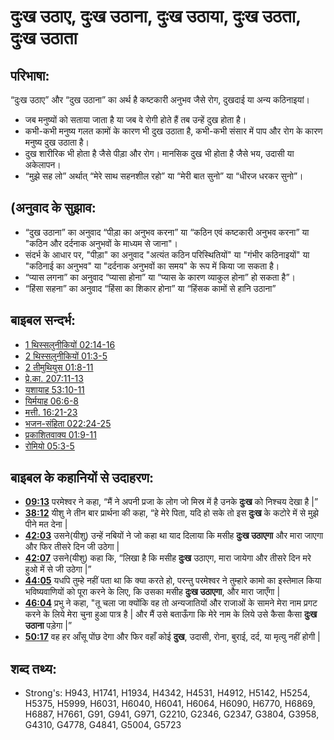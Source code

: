# दुःख उठाए, दुःख उठाना, दुःख उठाया, दुःख उठता, दुःख उठाता #

## परिभाषा: ##

“दुःख उठाए” और “दुख उठाना” का अर्थ है कष्टकारी अनुभव जैसे रोग, दुखदाई या अन्य कठिनाइयां।

* जब मनुष्यों को सताया जाता है या जब वे रोगी होते हैं तब उन्हें दुख होता है।
* कभी-कभी मनुष्य गलत कामों के कारण भी दुख उठाता है, कभी-कभी संसार में पाप और रोग के कारण मनुष्य दुख उठाता है।
* दुख शारीरिक भी होता है जैसे पीड़ा और रोग। मानसिक दुख भी होता है जैसे भय, उदासी या अकेलापन।
* “मुझे सह लो” अर्थात् “मेरे साथ सहनशील रहो” या “मेरी बात सुनो” या “धीरज धरकर सुनो”।

## (अनुवाद के सुझाव: ##

* “दुख उठाना” का अनुवाद “पीड़ा का अनुभव करना” या “कठिन एवं कष्टकारी अनुभव करना” या "कठिन और दर्दनाक अनुभवों के माध्यम से जाना"।
* संदर्भ के आधार पर, "पीड़ा" का अनुवाद "अत्यंत कठिन परिस्थितियों" या "गंभीर कठिनाइयों" या "कठिनाई का अनुभव" या "दर्दनाक अनुभवों का समय" के रूप में किया जा सकता है।
* “प्यास लगना” का अनुवाद “प्यासा होना” या “प्यास के कारण व्याकुल होना” हो सकता है”।
* “हिंसा सहना” का अनुवाद “हिंसा का शिकार होना” या “हिंसक कामों से हानि उठाना”

## बाइबल सन्दर्भ: ##

* [1 थिस्सलुनीकियों 02:14-16](rc://hi/tn/help/1th/02/14)
* [2 थिस्सलुनीकियों 01:3-5](rc://hi/tn/help/2th/01/03)
* [2 तीमुथियुस 01:8-11](rc://hi/tn/help/2ti/01/08)
* [प्रे.का. 207:11-13](rc://hi/tn/help/act/07/11)
* [यशायाह 53:10-11](rc://hi/tn/help/isa/53/10)
* [यिर्मयाह 06:6-8](rc://hi/tn/help/jer/06/06)
* [मत्ती. 16:21-23](rc://hi/tn/help/mat/16/21)
* [भजन-संहिता 022:24-25](rc://hi/tn/help/psa/022/024)
* [प्रकाशितवाक्य 01:9-11](rc://hi/tn/help/rev/01/09)
* [रोमियो 05:3-5](rc://hi/tn/help/rom/05/03)

## बाइबल के कहानियों से उदाहरण: ##

* __[09:13](rc://hi/tn/help/obs/09/13)__ परमेश्वर ने कहा, “मैं ने अपनी प्रजा के लोग जो मिस्र में है उनके __दुःख__ को निश्चय देखा है |”
* __[38:12](rc://hi/tn/help/obs/38/12)__ यीशु ने तीन बार प्रार्थना की कहा, “हे मेरे पिता, यदि हो सके तो इस __दुःख__ के कटोरे में से मुझे पीने मत देना |
* __[42:03](rc://hi/tn/help/obs/42/03)__ उसने(यीशु) उन्हें नबियों ने जो कहा था याद दिलाया कि मसीह __दुःख उठाएगा__ और मारा जाएगा और फिर तीसरे दिन जी उठेगा |
* __[42:07](rc://hi/tn/help/obs/42/07)__ उसने(यीशु)  कहा कि, “लिखा है कि मसीह __दुःख__ उठाएग, मारा जायेगा और तीसरे दिन मरे हुओ में से जी उठेगा |”    
* __[44:05](rc://hi/tn/help/obs/44/05)__ यधपि तुम्हे नहीं पता था कि क्या करते हो, परन्तु परमेश्वर ने तुम्हारे कामो का इस्तेमाल किया भविष्यवाणियों को पूरा करने के लिए, कि उसका मसीह __दुःख उठाएगा__, और मारा जाएँगा |
* __[46:04](rc://hi/tn/help/obs/46/04)__  प्रभु ने कहा, "तू चला जा क्योंकि वह तो अन्यजातियों और राजाओं के सामने मेरा नाम प्रगट करने के लिये मेरा चुना हुआ पात्र है | और मैं उसे बताऊँगा कि मेरे नाम के लिये उसे कैसा कैसा __दुःख उठाना__ पड़ेगा |”
* __[50:17](rc://hi/tn/help/obs/50/17)__ वह हर आँसू पोंछ देगा और फिर वहाँ कोई __दुख__, उदासी, रोना, बुराई, दर्द, या मृत्यु नहीं होगी |

## शब्द तथ्य: ##

* Strong's: H943, H1741, H1934, H4342, H4531, H4912, H5142, H5254, H5375, H5999, H6031, H6040, H6041, H6064, H6090, H6770, H6869, H6887, H7661, G91, G941, G971, G2210, G2346, G2347, G3804, G3958, G4310, G4778, G4841, G5004, G5723
